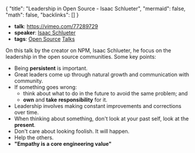 {
	"title": "Leadership in Open Source - Isaac Schlueter",
	"mermaid": false,
	"math": false,
	"backlinks": []
}

- **talk**: https://vimeo.com/77289729
- **speaker**: [Isaac Schlueter](/isaac-schlueter/)
- **tags**: [Open Source](/open-source/) [Talks](/talks/)

On this talk by the creator on NPM, Isaac Schlueter, he focus on the leadership in the open source communities. Some key points:

- Being **persistent** is important.
- Great leaders come up through natural growth and communication with community.
- If something goes wrong:
    - think about what to do in the future to avoid the same problem; and
    - **own** and **take** **responsibility** for it.
- Leadership involves making constant improvements and corrections over time.
- When thinking about something, don't look at your past self, look at the **present**.
- Don't care about looking foolish. It will happen.
- Help the others.
- **"Empathy is a core engineering value"**
